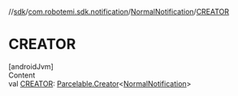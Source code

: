 //[sdk](../../../index.md)/[com.robotemi.sdk.notification](../index.md)/[NormalNotification](index.md)/[CREATOR](-c-r-e-a-t-o-r.md)



# CREATOR  
[androidJvm]  
Content  
val [CREATOR](-c-r-e-a-t-o-r.md): [Parcelable.Creator](https://developer.android.com/reference/kotlin/android/os/Parcelable.Creator.html)<[NormalNotification](index.md)>  



